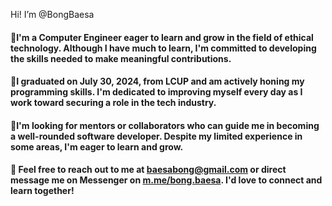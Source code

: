 Hi! I’m @BongBaesa

#### 📌I'm a Computer Engineer eager to learn and grow in the field of ethical technology. Although I have much to learn, I'm committed to developing the skills needed to make meaningful contributions.
#### 📌I graduated on July 30, 2024, from LCUP and am actively honing my programming skills. I'm dedicated to improving myself every day as I work toward securing a role in the tech industry.
#### 📌I'm looking for mentors or collaborators who can guide me in becoming a well-rounded software developer. Despite my limited experience in some areas, I'm eager to learn and grow.
#### 📧 Feel free to reach out to me at baesabong@gmail.com or direct message me on **Messenger** on [m.me/bong.baesa](m.me/bong.baesa). I'd love to connect and learn together!

<!---
BongBaesa/BongBaesa is a ✨ special ✨ repository because its `README.md` (this file) appears on your GitHub profile.
You can click the Preview link to take a look at your changes.
--->
